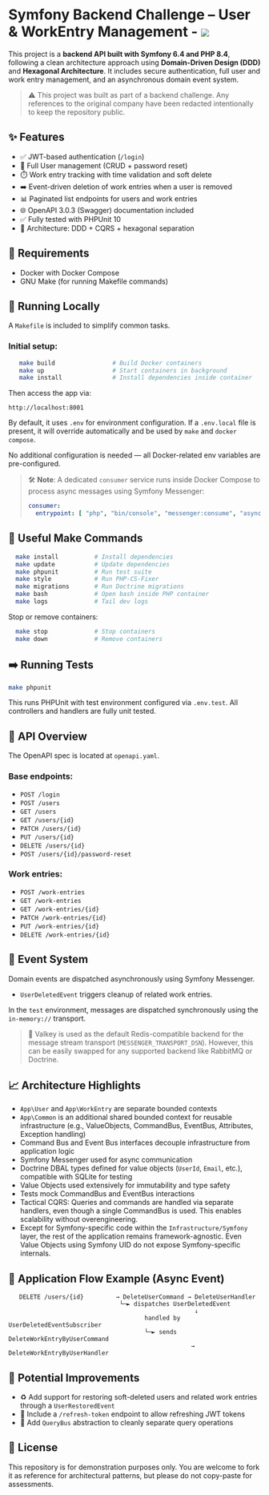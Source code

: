 Symfony Backend Challenge – User & WorkEntry Management - ![](https://github.com/Arrogance/s-coding-challenge/actions/workflows/phpunit.yml/badge.svg)
=======================================================

This project is a **backend API built with Symfony 6.4 and PHP 8.4**, following a clean architecture approach using **Domain-Driven Design (DDD)** and **Hexagonal Architecture**. It includes secure authentication, full user and work entry management, and an asynchronous domain event system.

> ⚠️ This project was built as part of a backend challenge. Any references to the original company have been redacted intentionally to keep the repository public.

✨ Features
----------

*   ✅ JWT-based authentication (`/login`)
*   👤 Full User management (CRUD + password reset)
*   ⏱️ Work entry tracking with time validation and soft delete
*   ➡️ Event-driven deletion of work entries when a user is removed
*   📊 Paginated list endpoints for users and work entries
*   🌐 OpenAPI 3.0.3 (Swagger) documentation included
*   ✅ Fully tested with PHPUnit 10
*   🫠 Architecture: DDD + CQRS + hexagonal separation


📄 Requirements
---------------

*   Docker with Docker Compose
*   GNU Make (for running Makefile commands)


🚀 Running Locally
------------------

A `Makefile` is included to simplify common tasks.

### Initial setup:

```bash
   make build                # Build Docker containers  
   make up                   # Start containers in background  
   make install              # Install dependencies inside container
```

Then access the app via:

```
http://localhost:8001
```

By default, it uses `.env` for environment configuration. If a `.env.local` file is present, it will override automatically and be used by `make` and `docker compose`.

No additional configuration is needed — all Docker-related env variables are pre-configured.

> 🛠️ **Note**: A dedicated `consumer` service runs inside Docker Compose to process async messages using Symfony Messenger:
>
> ```yaml
> consumer:    
>   entrypoint: [ "php", "bin/console", "messenger:consume", "async", "-vv", "--memory-limit=64M" ]
> ```

🔧 Useful Make Commands
-----------------------

```bash
  make install          # Install dependencies  
  make update           # Update dependencies  
  make phpunit          # Run test suite 
  make style            # Run PHP-CS-Fixer  
  make migrations       # Run Doctrine migrations  
  make bash             # Open bash inside PHP container  
  make logs             # Tail dev logs   
```

Stop or remove containers:

```bash
  make stop             # Stop containers  
  make down             # Remove containers   
```

➡️ Running Tests
----------------

```bash
make phpunit
```

This runs PHPUnit with test environment configured via `.env.test`. All controllers and handlers are fully unit tested.

📃 API Overview
---------------

The OpenAPI spec is located at `openapi.yaml`.

### Base endpoints:

*   `POST /login`
*   `POST /users`
*   `GET /users`
*   `GET /users/{id}`
*   `PATCH /users/{id}`
*   `PUT /users/{id}`
*   `DELETE /users/{id}`
*   `POST /users/{id}/password-reset`


### Work entries:

*   `POST /work-entries`
*   `GET /work-entries`
*   `GET /work-entries/{id}`
*   `PATCH /work-entries/{id}`
*   `PUT /work-entries/{id}`
*   `DELETE /work-entries/{id}`


🔄 Event System
---------------

Domain events are dispatched asynchronously using Symfony Messenger.

*   `UserDeletedEvent` triggers cleanup of related work entries.


In the `test` environment, messages are dispatched synchronously using the `in-memory://` transport.

> 📌 Valkey is used as the default Redis-compatible backend for the message stream transport (`MESSENGER_TRANSPORT_DSN`). However, this can be easily swapped for any supported backend like RabbitMQ or Doctrine.

📈 Architecture Highlights
--------------------------

*   `App\User` and `App\WorkEntry` are separate bounded contexts
*   `App\Common` is an additional shared bounded context for reusable infrastructure (e.g., ValueObjects, CommandBus, EventBus, Attributes, Exception handling)
*   Command Bus and Event Bus interfaces decouple infrastructure from application logic
*   Symfony Messenger used for async communication
*   Doctrine DBAL types defined for value objects (`UserId`, `Email`, etc.), compatible with SQLite for testing
*   Value Objects used extensively for immutability and type safety
*   Tests mock CommandBus and EventBus interactions
*   Tactical CQRS: Queries and commands are handled via separate handlers, even though a single CommandBus is used. This enables scalability without overengineering.
*   Except for Symfony-specific code within the `Infrastructure/Symfony` layer, the rest of the application remains framework-agnostic. Even Value Objects using Symfony UID do not expose Symfony-specific internals.


🧭 Application Flow Example (Async Event)
-----------------------------------------

```
   DELETE /users/{id}         → DeleteUserCommand → DeleteUserHandler
                               └─► dispatches UserDeletedEvent
                                                    ↓                                   
                                      handled by UserDeletedEventSubscriber
                                      └─► sends DeleteWorkEntryByUserCommand
                                                   → DeleteWorkEntryByUserHandler
```

🧪 Potential Improvements
-------------------------

*   ♻️ Add support for restoring soft-deleted users and related work entries through a `UserRestoredEvent`
*   🔄 Include a `/refresh-token` endpoint to allow refreshing JWT tokens
*   📁 Add `QueryBus` abstraction to cleanly separate query operations


💼 License
----------

This repository is for demonstration purposes only. You are welcome to fork it as reference for architectural patterns, but please do not copy-paste for assessments.
